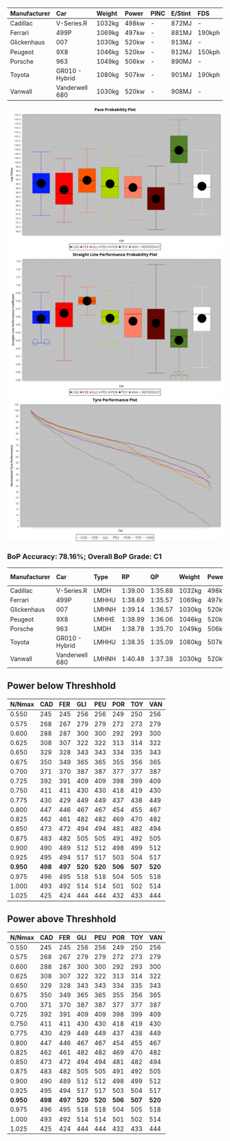 |Manufacturer|Car|Weight|Power|PINC|E/Stint|FDS|
|:-|:-|:-|:-|:-|:-|:-|
|Cadillac|V-Series.R|1032kg|498kw|-|872MJ|-|
|Ferrari|499P|1069kg|497kw|-|881MJ|190kph|
|Glickenhaus|007|1030kg|520kw|-|913MJ|-|
|Peugeot|9X8|1046kg|520kw|-|912MJ|150kph|
|Porsche|963|1049kg|506kw|-|890MJ|-|
|Toyota|GR010 - Hybrid|1080kg|507kw|-|901MJ|190kph|
|Vanwall|Vanderwell 680|1030kg|520kw|-|908MJ|-|

![PACECHART](./IMG/OFFICIAL.png)
![STRAIGHTLINEPERFORMANCECHART](./IMG/OFFICIAL_sp.png)
![TYREPERFORMANCECHART](./IMG/OFFICIAL_tw.png)

### BoP Accuracy: 78.16%; Overall BoP Grade: C1
|Manufacturer|Car|Type|RP|QP|Weight|Power¹|Threshhold|PINC|Power²|E/Stint|AVG Vmax|FDS|RDLC|L/Stint|BOP-Grade|ModelAccuracy|ModelPoints|Match%|
|:-|:-|:-|:-|:-|:-|:-|:-|:-|:-|:-|:-|:-|:-|:-|:-|:-|:-|:-|
|Cadillac|V-Series.R|LMDH|1:39.00|1:35.88|1032kg|498kw|210.0kph|-|498kw|872MJ|303.22kph|-|1.03|29|+A2|98.38%|1765|93.75%|
|Ferrari|499P|LMHHU|1:38.69|1:35.57|1069kg|497kw|210.0kph|-|497kw|881MJ|303.65kph|190kph|1.03|29|-B2|92.24%|2247|83.47%|
|Glickenhaus|007|LMHNH|1:39.14|1:36.57|1030kg|520kw|210.0kph|-|520kw|913MJ|309.24kph|-|0.96|29|+B2|96.18%|554|82.49%|
|Peugeot|9X8|LMHHE|1:38.99|1:36.06|1046kg|520kw|210.0kph|-|520kw|912MJ|304.68kph|150kph|1.02|29|~A1|87.65%|1795|100.00%|
|Porsche|963|LMDH|1:38.78|1:35.70|1049kg|506kw|210.0kph|-|506kw|890MJ|303.47kph|-|1.01|29|-B1|96.81%|5438|86.55%|
|Toyota|GR010 - Hybrid|LMHHU|1:38.35|1:35.09|1080kg|507kw|210.0kph|-|507kw|901MJ|302.05kph|190kph|1.01|29|-D1|86.04%|1751|66.93%|
|Vanwall|Vanderwell 680|LMHNH|1:40.48|1:37.38|1030kg|520kw|210.0kph|-|520kw|908MJ|300.46kph|-|1.01|29|+Ω1|91.42%|501|33.95%|

## Power below Threshhold
|N/Nmax|CAD|FER|GLI|PEU|POR|TOY|VAN|
|:-|:-|:-|:-|:-|:-|:-|:-|
|0.550|245|245|256|256|249|250|256|
|0.575|268|267|279|279|272|273|279|
|0.600|288|287|300|300|292|293|300|
|0.625|308|307|322|322|313|314|322|
|0.650|329|328|343|343|334|335|343|
|0.675|350|349|365|365|355|356|365|
|0.700|371|370|387|387|377|377|387|
|0.725|392|391|409|409|398|399|409|
|0.750|411|411|430|430|418|419|430|
|0.775|430|429|449|449|437|438|449|
|0.800|447|446|467|467|454|455|467|
|0.825|462|461|482|482|469|470|482|
|0.850|473|472|494|494|481|482|494|
|0.875|483|482|505|505|491|492|505|
|0.900|490|489|512|512|498|499|512|
|0.925|495|494|517|517|503|504|517|
|**0.950**|**498**|**497**|**520**|**520**|**506**|**507**|**520**|
|0.975|496|495|518|518|504|505|518|
|1.000|493|492|514|514|501|502|514|
|1.025|425|424|444|444|432|433|444|

## Power above Threshhold
|N/Nmax|CAD|FER|GLI|PEU|POR|TOY|VAN|
|:-|:-|:-|:-|:-|:-|:-|:-|
|0.550|245|245|256|256|249|250|256|
|0.575|268|267|279|279|272|273|279|
|0.600|288|287|300|300|292|293|300|
|0.625|308|307|322|322|313|314|322|
|0.650|329|328|343|343|334|335|343|
|0.675|350|349|365|365|355|356|365|
|0.700|371|370|387|387|377|377|387|
|0.725|392|391|409|409|398|399|409|
|0.750|411|411|430|430|418|419|430|
|0.775|430|429|449|449|437|438|449|
|0.800|447|446|467|467|454|455|467|
|0.825|462|461|482|482|469|470|482|
|0.850|473|472|494|494|481|482|494|
|0.875|483|482|505|505|491|492|505|
|0.900|490|489|512|512|498|499|512|
|0.925|495|494|517|517|503|504|517|
|**0.950**|**498**|**497**|**520**|**520**|**506**|**507**|**520**|
|0.975|496|495|518|518|504|505|518|
|1.000|493|492|514|514|501|502|514|
|1.025|425|424|444|444|432|433|444|
